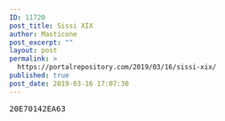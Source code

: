 ```yaml
---
ID: 11720
post_title: Sissi XIX
author: Masticone
post_excerpt: ""
layout: post
permalink: >
  https://portalrepository.com/2019/03/16/sissi-xix/
published: true
post_date: 2019-03-16 17:07:30
---
```

<pre>20E70142EA63</pre>